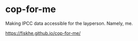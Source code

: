 # cop-for-me
Making IPCC data accessible for the layperson. Namely, me.

https://fiskhe.github.io/cop-for-me/
